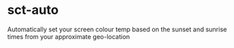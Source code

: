 # sct-auto
Automatically set your screen colour temp based on the sunset and sunrise times from your approximate geo-location
